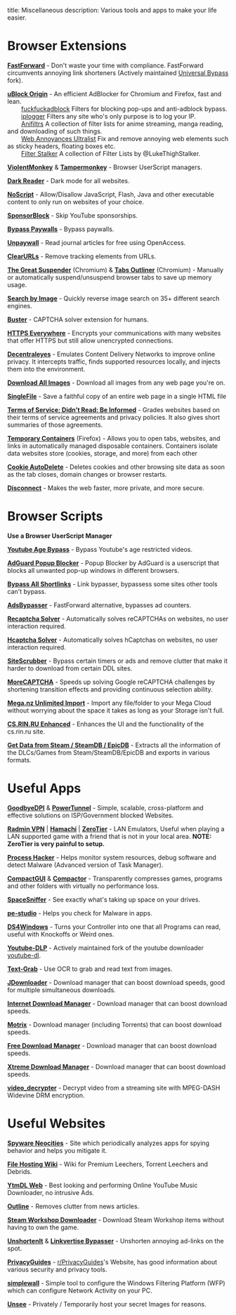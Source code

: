 title: Miscellaneous
description: Various tools and apps to make your life easier.

# Browser Extensions

[**FastForward**](https://github.com/FastForwardTeam/FastForward) - Don't waste your time with compliance. FastForward circumvents annoying link shorteners (Actively maintained [Universal Bypass](https://github.com/Sainan/Universal-Bypass) fork).

[**uBlock Origin**](https://github.com/gorhill/uBlock) - An efficient AdBlocker for Chromium and Firefox, fast and lean.  
&nbsp;&nbsp;&nbsp;&nbsp;&nbsp;&nbsp;&nbsp;&nbsp;[fuckfuckadblock](https://github.com/bogachenko/fuckfuckadblock) Filters for blocking pop-ups and anti-adblock bypass.  
&nbsp;&nbsp;&nbsp;&nbsp;&nbsp;&nbsp;&nbsp;&nbsp;[iplogger](https://github.com/piperun/iploggerfilter) Filters any site who's only purpose is to log your IP.  
&nbsp;&nbsp;&nbsp;&nbsp;&nbsp;&nbsp;&nbsp;&nbsp;[Anifiltrs](https://github.com/Karmesinrot/Anifiltrs) A collection of filter lists for anime streaming, manga reading, and downloading of such things.  
&nbsp;&nbsp;&nbsp;&nbsp;&nbsp;&nbsp;&nbsp;&nbsp;[Web Annoyances Ultralist](https://github.com/yourduskquibbles/webannoyances) Fix and remove annoying web elements such as sticky headers, floating boxes etc.  
&nbsp;&nbsp;&nbsp;&nbsp;&nbsp;&nbsp;&nbsp;&nbsp;[Filter Stalker](https://rentry.co/FilterStalker) A collection of Filter Lists by @LukeThighStalker. 

[**ViolentMonkey**](https://github.com/violentmonkey/violentmonkey) & [**Tampermonkey**](https://www.tampermonkey.net/) - Browser UserScript managers. 

[**Dark Reader**](https://github.com/darkreader/darkreader) - Dark mode for all websites.

[**NoScript**](https://github.com/hackademix/noscript) - Allow/Disallow JavaScript, Flash, Java and other executable content to only run on websites of your choice.  

[**SponsorBlock**](https://github.com/ajayyy/SponsorBlock) - Skip YouTube sponsorships.

[**Bypass Paywalls**](https://github.com/iamadamdev/bypass-paywalls-chrome) - Bypass paywalls.

[**Unpaywall**](https://unpaywall.org/products/extension) - Read journal articles for free using OpenAccess.

[**ClearURLs**](https://github.com/ClearURLs/Addon) - Remove tracking elements from URLs.

[**The Great Suspender**](https://github.com/aciidic/thegreatsuspender-notrack) (Chromium) & [**Tabs Outliner**](https://chrome.google.com/webstore/detail/tabs-outliner/eggkanocgddhmamlbiijnphhppkpkmkl) (Chromium) - Manually or automatically suspend/unsuspend browser tabs to save up memory usage.  

[**Search by Image**](https://github.com/dessant/search-by-image) - Quickly reverse image search on 35+ different search engines.

[**Buster**](https://github.com/dessant/buster) - CAPTCHA solver extension for humans.

[**HTTPS Everywhere**](https://github.com/EFForg/https-everywhere) - Encrypts your communications with many websites that offer HTTPS but still allow unencrypted connections.

[**Decentraleyes**](https://git.synz.io/Synzvato/decentraleyes) - Emulates Content Delivery Networks to improve online privacy. It intercepts traffic, finds supported resources locally, and injects them into the environment.

[**Download All Images**](https://github.com/belaviyo/save-images) - Download all images from any web page you're on.

[**SingleFile**](https://github.com/gildas-lormeau/SingleFile) -  Save a faithful copy of an entire web page in a single HTML file

[**Terms of Service; Didn’t Read: Be Informed**](https://github.com/tosdr/browser-extensions) - Grades websites based on their terms of service agreements and privacy policies. It also gives short summaries of those agreements.

[**Temporary Containers**](https://github.com/stoically/temporary-containers) (Firefox) - Allows you to open tabs, websites, and links in automatically managed disposable containers. Containers isolate data websites store (cookies, storage, and more) from each other

[**Cookie AutoDelete**](https://github.com/Cookie-AutoDelete/Cookie-AutoDelete) - Deletes cookies and other browsing site data as soon as the tab closes, domain changes or browser restarts.

[**Disconnect**](https://github.com/disconnectme/disconnect) - Makes the web faster, more private, and more secure.

# Browser Scripts
**Use a Browser UserScript Manager**

[**Youtube Age Bypass**](https://github.com/zerodytrash/Simple-YouTube-Age-Restriction-Bypass/) - Bypass Youtube's age restricted videos.

[**AdGuard Popup Blocker**](https://github.com/AdguardTeam/PopupBlocker) - Popup Blocker by AdGuard is a userscript that blocks all unwanted pop-up windows in different browsers.

[**Bypass All Shortlinks**](https://greasyfork.org/en/scripts/431691-bypass-all-shortlinks) - Link bypasser, bypassess some sites other tools can't bypass.

[**AdsBypasser**](https://github.com/adsbypasser/adsbypasser) - FastForward alternative, bypasses ad counters. 

[**Recaptcha Solver**](https://greasyfork.org/en/scripts/430593-recaptcha-solver-automatically-solves-recaptcha-in-browser) - Automatically solves reCAPTCHAs on websites, no user interaction required.

[**Hcaptcha Solver**](https://greasyfork.org/en/scripts/425854-hcaptcha-solver-automatically-solves-hcaptcha-in-browser) - Automatically solves hCaptchas on websites, no user interaction required.

[**SiteScrubber**](https://github.com/PrimePlaya24/dl-site-scrubber) - Bypass certain timers or ads and remove clutter that make it harder to download from certain DDL sites.

[**MoreCAPTCHA**](https://greasyfork.org/en/scripts/31088-morecaptcha) - Speeds up solving Google reCAPTCHA challenges by shortening transition effects and providing continuous selection ability.

[**Mega.nz Unlimited Import**](https://pastebin.com/raw/4AXkE1yE) - Import any file/folder to your Mega Cloud without worrying about the space it takes as long as your Storage isn't full.

[**CS.RIN.RU Enhanced**](https://github.com/SubZeroPL/cs-rin-ru-enhanced-mod) - Enhances the UI and the functionality of the cs.rin.ru site.

[**Get Data from Steam / SteamDB / EpicDB**](https://github.com/Sak32009/GetDLCInfoFromSteamDB/) - Extracts all the information of the DLCs/Games from Steam/SteamDB/EpicDB and exports in various formats.

# Useful Apps

[**GoodbyeDPI**](https://github.com/ValdikSS/GoodbyeDPI) & [**PowerTunnel**](https://github.com/krlvm/PowerTunnel) - Simple, scalable, cross-platform and effective solutions on ISP/Government blocked Websites.  

[**Radmin VPN**](https://www.radmin-vpn.com/) | [**Hamachi**](https://www.vpn.net/) | [**ZeroTier**](https://github.com/zerotier/ZeroTierOne) - LAN Emulators, Useful when playing a LAN supported game with a friend that is not in your local area. **NOTE: ZeroTier is very painful to setup.**

[**Process Hacker**](https://github.com/processhacker/processhacker) - Helps monitor system resources, debug software and detect Malware (Advanced version of Task Manager).

[**CompactGUI**](https://github.com/ImminentFate/CompactGUI) & [**Compactor**](https://github.com/Freaky/Compactor) - Transparently compresses games, programs and other folders with virtually no performance loss.

[**SpaceSniffer**](http://www.uderzo.it/main_products/space_sniffer/) - See exactly what's taking up space on your drives.

[**pe-studio**](https://www.winitor.com/) - Helps you check for Malware in apps.

[**DS4Windows**](https://github.com/Ryochan7/DS4Windows) - Turns your Controller into one that all Programs can read, useful with Knockoffs or Weird ones.

[**Youtube-DLP**](https://github.com/yt-dlp/yt-dlp) - Actively maintained fork of the youtube downloader [youtube-dl](https://github.com/ytdl-org/youtube-dl).

[**Text-Grab**](https://github.com/TheJoeFin/Text-Grab) - Use OCR to grab and read text from images.

[**JDownloader**](https://jdownloader.org/jdownloader2) - Download manager that can boost download speeds, good for multiple simultaneous downloads.

[**Internet Download Manager**](https://www.internetdownloadmanager.com/) - Download manager that can boost download speeds.

[**Motrix**](https://github.com/agalwood/Motrix) - Download manager (including Torrents) that can boost download speeds.

[**Free Download Manager**](https://www.freedownloadmanager.org/) - Download manager that can boost download speeds.

[**Xtreme Download Manager**](https://github.com/subhra74/xdm) - Download manager that can boost download speeds.

[**video_decrypter**](https://github.com/CrackerCat/video_decrypter) - Decrypt video from a streaming site with MPEG-DASH Widevine DRM encryption. 

# Useful Websites

[**Spyware Neocities**](https://spyware.neocities.org/articles/) - Site which periodically analyzes apps for spying behavior and helps you mitigate it.

[**File Hosting Wiki**](https://filehostlist.miraheze.org/wiki/Main_Page) - Wiki for Premium Leechers, Torrent Leechers and Debrids.

[**YtmDL Web**](https://ytmdl.deepjyoti30.dev/) - Best looking and performing Online YouTube Music Downloader, no intrusive Ads.

[**Outline**](https://outline.com/) - Removes clutter from news articles.

[**Steam Workshop Downloader**](https://www.steamworkshopdownloader.io/) - Download Steam Workshop items without having to own the game.

[**UnshortenIt**](https://unshorten.it/) & [**Linkvertise Bypasser**](https://thebypasser.com/) - Unshorten annoying ad-links on the spot.

[**PrivacyGuides**](https://privacyguides.org/) - [r/PrivacyGuides](https://www.reddit.com/r/PrivacyGuides/)'s Website, has good information about various security and privacy tools.

[**simplewall**](https://www.henrypp.org/product/simplewall) - Simple tool to configure  the Windows Filtering Platform (WFP) which can configure Network Activity on your PC.

[**Unsee**](https://unsee.cc/) - Privately / Temporarily host your secret Images for reasons.



